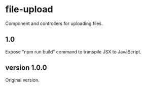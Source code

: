 # file-upload
Component and controllers for uploading files.


## 1.0
Expose "npm run build" command to transpile JSX to JavaScript.



## version 1.0.0
Original version.
